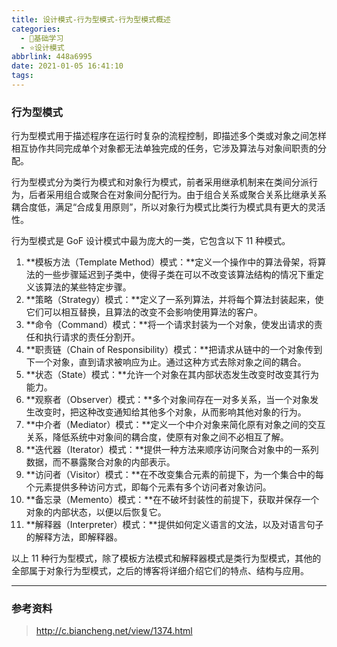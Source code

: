 ```yaml
---
title: 设计模式-行为型模式-行为型模式概述
categories:
  - 🌙基础学习
  - ⭐设计模式
abbrlink: 448a6995
date: 2021-01-05 16:41:10
tags:
---
```


### 行为型模式

行为型模式用于描述程序在运行时复杂的流程控制，即描述多个类或对象之间怎样相互协作共同完成单个对象都无法单独完成的任务，它涉及算法与对象间职责的分配。

行为型模式分为类行为模式和对象行为模式，前者采用继承机制来在类间分派行为，后者采用组合或聚合在对象间分配行为。由于组合关系或聚合关系比继承关系耦合度低，满足“合成复用原则”，所以对象行为模式比类行为模式具有更大的灵活性。

行为型模式是 GoF 设计模式中最为庞大的一类，它包含以下 11 种模式。
1. **模板方法（Template Method）模式：**定义一个操作中的算法骨架，将算法的一些步骤延迟到子类中，使得子类在可以不改变该算法结构的情况下重定义该算法的某些特定步骤。
2. **策略（Strategy）模式：**定义了一系列算法，并将每个算法封装起来，使它们可以相互替换，且算法的改变不会影响使用算法的客户。
3. **命令（Command）模式：**将一个请求封装为一个对象，使发出请求的责任和执行请求的责任分割开。
4. **职责链（Chain of Responsibility）模式：**把请求从链中的一个对象传到下一个对象，直到请求被响应为止。通过这种方式去除对象之间的耦合。
5. **状态（State）模式：**允许一个对象在其内部状态发生改变时改变其行为能力。
6. **观察者（Observer）模式：**多个对象间存在一对多关系，当一个对象发生改变时，把这种改变通知给其他多个对象，从而影响其他对象的行为。
7. **中介者（Mediator）模式：**定义一个中介对象来简化原有对象之间的交互关系，降低系统中对象间的耦合度，使原有对象之间不必相互了解。
8. **迭代器（Iterator）模式：**提供一种方法来顺序访问聚合对象中的一系列数据，而不暴露聚合对象的内部表示。
9. **访问者（Visitor）模式：**在不改变集合元素的前提下，为一个集合中的每个元素提供多种访问方式，即每个元素有多个访问者对象访问。
10. **备忘录（Memento）模式：**在不破坏封装性的前提下，获取并保存一个对象的内部状态，以便以后恢复它。
11. **解释器（Interpreter）模式：**提供如何定义语言的文法，以及对语言句子的解释方法，即解释器。

以上 11 种行为型模式，除了模板方法模式和解释器模式是类行为型模式，其他的全部属于对象行为型模式，之后的博客将详细介绍它们的特点、结构与应用。

<!--more-->

***

### 参考资料

> <http://c.biancheng.net/view/1374.html>
